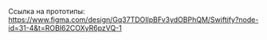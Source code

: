 Ссылка на прототипы: https://www.figma.com/design/Gq37TDOIlpBFv3ydOBPhQM/Swiftify?node-id=31-4&t=ROBI62COXyR6pzVQ-1
